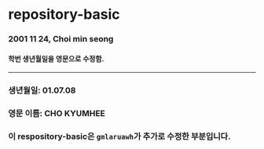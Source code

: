 # repository-basic

### 2001 11 24, Choi min seong
#### 학번 생년월일을 영문으로 수정함.
---
### 생년월일: 01.07.08
### 영문 이름: CHO KYUMHEE

### 이 respository-basic은 `gmlaruawh`가 추가로 수정한 부분입니다.
